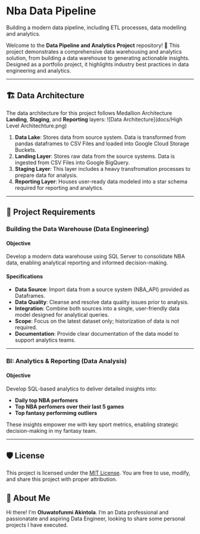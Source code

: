 # Nba Data Pipeline
Building a modern data pipeline, including ETL processes, data modelling and analytics. 

Welcome to the **Data Pipeline and Analytics Project** repository! 🚀
This project demonstrates a comprehensive data warehousing and analytics solution, from building a data warehouse to generating actionable insights. Designed as a portfolio project, it highlights industry best practices in data engineering and analytics.

---
## 🏗️ Data Architecture

The data architecture for this project follows Medallion Architecture **Landing**, **Staging**, and **Reporting** layers:
![Data Architecture](docs/High Level Architechture.png)

1. **Data Lake**: Stores data from source system. Data is transformed from pandas dataframes to CSV Files and loaded into Google Cloud Storage Buckets.
2. **Landing Layer**: Stores raw data from the source systems. Data is ingested from CSV Files into Google BigQuery.
3. **Staging Layer**: This layer includes a heavy transfromation processes to prepare data for analysis.
4. **Reporting Layer**: Houses user-ready data modeled into a star schema required for reporting and analytics.

---

## 🚀 Project Requirements

### Building the Data Warehouse (Data Engineering)

#### Objective
Develop a modern data warehouse using SQL Server to consolidate NBA data, enabling analytical reporting and informed decision-making.

#### Specifications
- **Data Source**: Import data from a source system (NBA_API) provided as Dataframes.
- **Data Quality**: Cleanse and resolve data quality issues prior to analysis.
- **Integration**: Combine both sources into a single, user-friendly data model designed for analytical queries.
- **Scope**: Focus on the latest dataset only; historization of data is not required.
- **Documentation**: Provide clear documentation of the data model to support analytics teams.

---

### BI: Analytics & Reporting (Data Analysis)

#### Objective
Develop SQL-based analytics to deliver detailed insights into:

- **Daily top NBA perfomers**
- **Top NBA perfomers over their last 5 games**
- **Top fantasy performimg outliers**

These insights empower me with key sport metrics, enabling strategic decision-making in my fantasy team.

---

## 🛡️ License

This project is licensed under the [MIT License](LICENSE). You are free to use, modify, and share this project with proper attribution.

## 🌟 About Me
Hi there! I'm **Oluwatofunmi Akintola**. I’m an Data professional and passionatate and aspiring Data Engineer, looking to share some personal projects I have executed.
